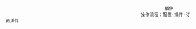                                                                插件
                                                       操作流程：配置-插件-订阅插件
